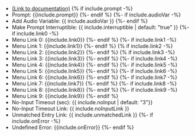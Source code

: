 - [(Link to documentation)](https://help.webex.com/en-us/article/n5595zd/Webex-Contact-Center-Setup-and-Administration-Guide#Cisco_Concept.dita_8a8f0369-60b9-4d31-af05-9338f7aa54be)
{% if include.prompt -%}
- Prompt: {{include.prompt}} 
{%- endif %}
{%- if include.audioVar -%}
- Add Audio Variable: {{ include.audioVar }} 
{%- endif %}
- Make Prompt Interruptible: {{ include.interruptible | default: "true" }}
{%- if include.link0 -%}
- Menu Link 0: {{include.link0}} 
{%- endif %}
{%- if include.link1 -%}
- Menu Link 1: {{include.link1}} 
{%- endif %}
{% if include.link2 -%}
- Menu Link 2: {{include.link2}}
{%- endif %}
{% if include.link3 -%}
- Menu Link 3: {{include.link3}} 
{%- endif %}
{%- if include.link4 -%}
- Menu Link 4: {{include.link4}} 
{%- endif %}
{%- if include.link5 -%}
- Menu Link 5: {{include.link5}} 
{%- endif %}
{%- if include.link6 -%}
- Menu Link 6: {{include.link6}} 
{%- endif %}
{%- if include.link7 -%}
- Menu Link 7: {{include.link7}} 
{%- endif %}
{%- if include.link8 -%}
- Menu Link 8: {{include.link8}} 
{%- endif %}
{%- if include.link9 -%}
- Menu Link 9: {{include.link9}} 
{%- endif %}
- No-Input Timeout (sec): {{ include.noInput | default: "3"}}
- No-Input Timeout Link: {{ include.noInputLink  }}
- Unmatched Entry Link: {{ include.unmatchedLink }}
{%- if include.onError -%}
- Undefined Error: {{include.onError}}
{%- endif %}